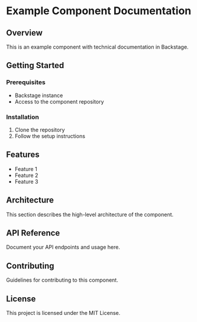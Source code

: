 # Example Component Documentation

## Overview

This is an example component with technical documentation in Backstage.

## Getting Started

### Prerequisites

- Backstage instance
- Access to the component repository

### Installation

1. Clone the repository
2. Follow the setup instructions

## Features

- Feature 1
- Feature 2
- Feature 3

## Architecture

This section describes the high-level architecture of the component.

## API Reference

Document your API endpoints and usage here.

## Contributing

Guidelines for contributing to this component.

## License

This project is licensed under the MIT License. 